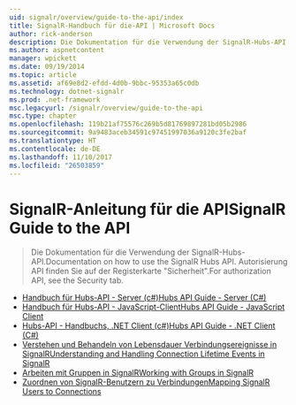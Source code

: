 ```yaml
---
uid: signalr/overview/guide-to-the-api/index
title: SignalR-Handbuch für die-API | Microsoft Docs
author: rick-anderson
description: Die Dokumentation für die Verwendung der SignalR-Hubs-API. Autorisierung API finden Sie auf der Registerkarte "Sicherheit".
ms.author: aspnetcontent
manager: wpickett
ms.date: 09/19/2014
ms.topic: article
ms.assetid: af69e8d2-efdd-4d0b-9bbc-95353a65c0db
ms.technology: dotnet-signalr
ms.prod: .net-framework
msc.legacyurl: /signalr/overview/guide-to-the-api
msc.type: chapter
ms.openlocfilehash: 119b21af75576c269b5d81769897281bd05b2986
ms.sourcegitcommit: 9a9483aceb34591c97451997036a9120c3fe2baf
ms.translationtype: HT
ms.contentlocale: de-DE
ms.lasthandoff: 11/10/2017
ms.locfileid: "26503859"
---
```

<a name="signalr-guide-to-the-api"></a><span data-ttu-id="3d3b9-104">SignalR-Anleitung für die API</span><span class="sxs-lookup"><span data-stu-id="3d3b9-104">SignalR Guide to the API</span></span>
====================
> <span data-ttu-id="3d3b9-105">Die Dokumentation für die Verwendung der SignalR-Hubs-API.</span><span class="sxs-lookup"><span data-stu-id="3d3b9-105">Documentation on how to use the SignalR Hubs API.</span></span> <span data-ttu-id="3d3b9-106">Autorisierung API finden Sie auf der Registerkarte "Sicherheit".</span><span class="sxs-lookup"><span data-stu-id="3d3b9-106">For authorization API, see the Security tab.</span></span>


- [<span data-ttu-id="3d3b9-107">Handbuch für Hubs-API - Server (c#)</span><span class="sxs-lookup"><span data-stu-id="3d3b9-107">Hubs API Guide - Server (C#)</span></span>](hubs-api-guide-server.md)
- [<span data-ttu-id="3d3b9-108">Handbuch für Hubs-API - JavaScript-Client</span><span class="sxs-lookup"><span data-stu-id="3d3b9-108">Hubs API Guide - JavaScript Client</span></span>](hubs-api-guide-javascript-client.md)
- [<span data-ttu-id="3d3b9-109">Hubs-API - Handbuchs, .NET Client (c#)</span><span class="sxs-lookup"><span data-stu-id="3d3b9-109">Hubs API Guide - .NET Client (C#)</span></span>](hubs-api-guide-net-client.md)
- [<span data-ttu-id="3d3b9-110">Verstehen und Behandeln von Lebensdauer Verbindungsereignisse in SignalR</span><span class="sxs-lookup"><span data-stu-id="3d3b9-110">Understanding and Handling Connection Lifetime Events in SignalR</span></span>](handling-connection-lifetime-events.md)
- [<span data-ttu-id="3d3b9-111">Arbeiten mit Gruppen in SignalR</span><span class="sxs-lookup"><span data-stu-id="3d3b9-111">Working with Groups in SignalR</span></span>](working-with-groups.md)
- [<span data-ttu-id="3d3b9-112">Zuordnen von SignalR-Benutzern zu Verbindungen</span><span class="sxs-lookup"><span data-stu-id="3d3b9-112">Mapping SignalR Users to Connections</span></span>](mapping-users-to-connections.md)

